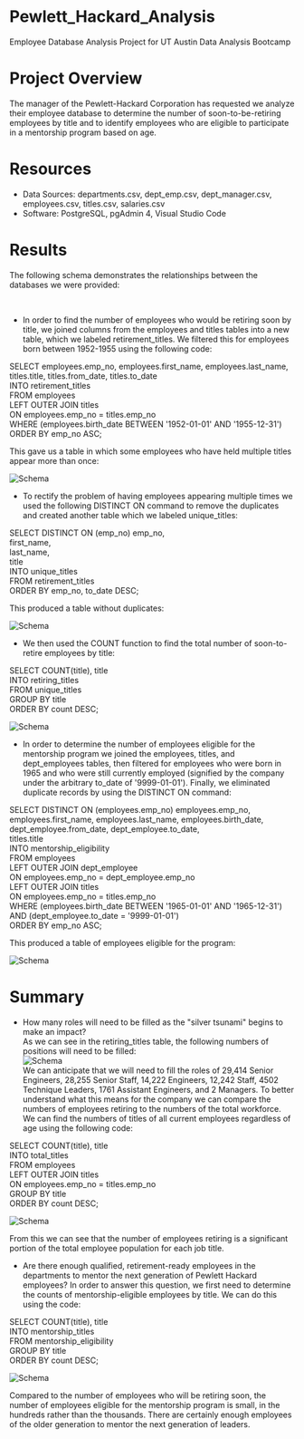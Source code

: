 # Pewlett_Hackard_Analysis
Employee Database Analysis Project for UT Austin Data Analysis Bootcamp<br>

# Project Overview
The manager of the Pewlett-Hackard Corporation has requested we analyze their employee database to determine the number of soon-to-be-retiring employees by title and to identify employees who are eligible to participate in a mentorship program based on age.<br>

# Resources
- Data Sources: departments.csv, dept_emp.csv, dept_manager.csv, employees.csv, titles.csv, salaries.csv
- Software: PostgreSQL, pgAdmin 4, Visual Studio Code

# Results
The following schema demonstrates the relationships between the databases we were provided:<br>

<p align ="center"
<img src="Results/schema.png" alt="Schema" width="400"/><br>
</p>

- In order to find the number of employees who would be retiring soon by title, we joined columns from the employees and titles tables into a new table, which we labeled retirement_titles. We filtered this for employees born between 1952-1955 using the following code:<br>

SELECT employees.emp_no, employees.first_name, employees.last_name, titles.title, titles.from_date, titles.to_date <br>
INTO retirement_titles<br>
FROM employees <br>
LEFT OUTER JOIN titles<br>
ON employees.emp_no = titles.emp_no<br>
WHERE (employees.birth_date BETWEEN '1952-01-01' AND '1955-12-31')<br>
ORDER BY emp_no ASC;<br>

This gave us a table in which some employees who have held multiple titles appear more than once:<br>

![Schema](Results/retirement_titles.png)<br>

- To rectify the problem of having employees appearing multiple times we used the following DISTINCT ON command to remove the duplicates and created another table which we labeled unique_titles:<br>

SELECT DISTINCT ON (emp_no) emp_no,<br>
first_name,<br>
last_name,<br>
title<br>
INTO unique_titles<br>
FROM retirement_titles<br>
ORDER BY emp_no, to_date DESC;<br>

This produced a table without duplicates:<br>

![Schema](Results/unique_titles.png)<br>

- We then used the COUNT function to find the total number of soon-to-retire employees by title:<br>

SELECT COUNT(title), title<br>
INTO retiring_titles<br>
FROM unique_titles<br>
GROUP BY title<br>
ORDER BY count DESC;<br>

![Schema](Results/retiring_titles.png)<br>

- In order to determine the number of employees eligible for the mentorship program we joined the employees, titles, and dept_employees tables, then filtered for employees who were born in 1965 and who were still currently employed (signified by the company under the arbitrary to_date of '9999-01-01'). Finally, we eliminated duplicate records by using the DISTINCT ON command:<br>

SELECT DISTINCT ON (employees.emp_no) employees.emp_no, employees.first_name, employees.last_name, employees.birth_date, <br>
    dept_employee.from_date, dept_employee.to_date, <br>
    titles.title<br>
INTO mentorship_eligibility<br>
FROM employees<br>
LEFT OUTER JOIN dept_employee<br>
ON employees.emp_no = dept_employee.emp_no<br>
LEFT OUTER JOIN titles<br>
ON employees.emp_no = titles.emp_no<br>
WHERE (employees.birth_date BETWEEN '1965-01-01' AND '1965-12-31') AND (dept_employee.to_date = '9999-01-01')<br>
ORDER BY emp_no ASC;<br>

This produced a table of employees eligible for the program:<br>

![Schema](Results/mentorship_eligibility.png)<br>

# Summary
- How many roles will need to be filled as the "silver tsunami" begins to make an impact?<br>
As we can see in the retiring_titles table, the following numbers of positions will need to be filled:<br>
![Schema](Results/retiring_titles.png)<br>
We can anticipate that we will need to fill the roles of 29,414 Senior Engineers, 28,255 Senior Staff, 14,222 Engineers, 12,242 Staff, 4502 Technique Leaders, 1761 Assistant Engineers, and 2 Managers. To better understand what this means for the company we can compare the numbers of employees retiring to the numbers of the total workforce. We can find the numbers of titles of all current employees regardless of age using the following code:<br>

SELECT COUNT(title), title<br>
INTO total_titles<br>
FROM employees <br>
LEFT OUTER JOIN titles<br>
ON employees.emp_no = titles.emp_no<br>
GROUP BY title<br>
ORDER BY count DESC;<br>

![Schema](Results/total_titles.png)<br>

From this we can see that the number of employees retiring is a significant portion of the total employee population for each job title.<br>

- Are there enough qualified, retirement-ready employees in the departments to mentor the next generation of Pewlett Hackard employees?
In order to answer this question, we first need to determine the counts of mentorship-eligible employees by title. We can do this using the code:<br>

SELECT COUNT(title), title<br>
INTO mentorship_titles<br>
FROM mentorship_eligibility<br>
GROUP BY title<br>
ORDER BY count DESC;<br>

![Schema](Results/mentorship_titles.png)<br>

Compared to the number of employees who will be retiring soon, the number of employees eligible for the mentorship program is small, in the hundreds rather than the thousands. There are certainly enough employees of the older generation to mentor the next generation of leaders. <br>


